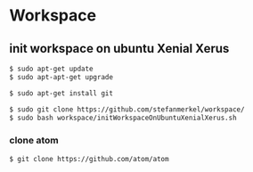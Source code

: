 # Workspace

## init workspace on ubuntu Xenial Xerus

```sh
$ sudo apt-get update
$ sudo apt-apt-get upgrade

$ sudo apt-get install git

$ sudo git clone https://github.com/stefanmerkel/workspace/
$ sudo bash workspace/initWorkspaceOnUbuntuXenialXerus.sh
```

### clone atom

```sh
$ git clone https://github.com/atom/atom
```
